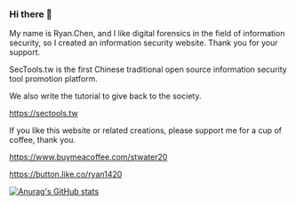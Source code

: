 ### Hi there 👋  

My name is Ryan.Chen, 
and I like digital forensics in the field of information security, 
so I created an information security website. 
Thank you for your support.

<!--  Please buy me a coffee to support server maintenance. -->

SecTools.tw is the first Chinese traditional open source information security tool promotion platform.

We also write the tutorial to give back to the society.

https://sectools.tw

If you like this website or related creations, please support me for a cup of coffee, thank you.

https://www.buymeacoffee.com/stwater20

https://button.like.co/ryan1420

<!--
**stwater20/stwater20** is a ✨ _special_ ✨ repository because its `README.md` (this file) appears on your GitHub profile.

Here are some ideas to get you started:

- 🔭 I’m currently working on ...
- 🌱 I’m currently learning ...
- 👯 I’m looking to collaborate on ...
- 🤔 I’m looking for help with ...
- 💬 Ask me about ...
- 📫 How to reach me: ...
- 😄 Pronouns: ...
- ⚡ Fun fact: ...
-->

[![Anurag's GitHub stats](https://github-readme-stats.vercel.app/api?username=stwater20)](https://github.com/anuraghazra/github-readme-stats)

